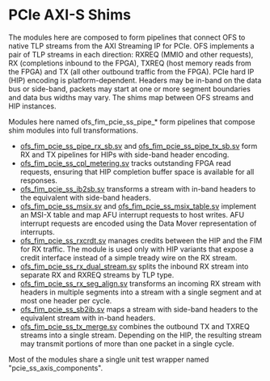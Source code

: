 # PCIe AXI-S Shims

The modules here are composed to form pipelines that connect OFS to native TLP streams from the AXI Streaming IP for PCIe. OFS implements a pair of TLP streams in each direction: RXREQ (MMIO and other requests), RX (completions inbound to the FPGA), TXREQ (host memory reads from the FPGA) and TX (all other outbound traffic from the FPGA). PCIe hard IP (HIP) encoding is platform-dependent. Headers may be in-band on the data bus or side-band, packets may start at one or more segment boundaries and data bus widths may vary. The shims map between OFS streams and HIP instances.

Modules here named ofs_fim_pcie_ss_pipe_\* form pipelines that compose shim modules into full transformations.

* [ofs_fim_pcie_ss_pipe_rx_sb.sv](ofs_fim_pcie_ss_pipe_rx_sb.sv) and [ofs_fim_pcie_ss_pipe_tx_sb.sv](ofs_fim_pcie_ss_pipe_tx_sb.sv) form RX and TX pipelines for HIPs with side-band header encoding.
* [ofs_fim_pcie_ss_cpl_metering.sv](ofs_fim_pcie_ss_cpl_metering.sv) tracks outstanding FPGA read requests, ensuring that HIP completion buffer space is available for all responses. 
* [ofs_fim_pcie_ss_ib2sb.sv](ofs_fim_pcie_ss_ib2sb.sv) transforms a stream with in-band headers to the equivalent with side-band headers.
* [ofs_fim_pcie_ss_msix.sv](ofs_fim_pcie_ss_msix.sv) and [ofs_fim_pcie_ss_msix_table.sv](ofs_fim_pcie_ss_msix_table.sv) implement an MSI-X table and map AFU interrupt requests to host writes. AFU interrupt requests are encoded using the Data Mover representation of interrupts.
* [ofs_fim_pcie_ss_rxcrdt.sv](ofs_fim_pcie_ss_rxcrdt.sv) manages credits between the HIP and the FIM for RX traffic. The module is used only with HIP variants that expose a credit interface instead of a simple tready wire on the RX stream.
* [ofs_fim_pcie_ss_rx_dual_stream.sv](ofs_fim_pcie_ss_rx_dual_stream.sv) splits the inbound RX stream into separate RX and RXREQ streams by TLP type.
* [ofs_fim_pcie_ss_rx_seg_align.sv](ofs_fim_pcie_ss_rx_seg_align.sv) transforms an incoming RX stream with headers in multiple segments into a stream with a single segment and at most one header per cycle.
* [ofs_fim_pcie_ss_sb2ib.sv](ofs_fim_pcie_ss_sb2ib.sv) maps a stream with side-band headers to the equivalent stream with in-band headers.
* [ofs_fim_pcie_ss_tx_merge.sv](ofs_fim_pcie_ss_tx_merge.sv) combines the outbound TX and TXREQ streams into a single stream. Depending on the HIP, the resulting stream may transmit portions of more than one packet in a single cycle.

Most of the modules share a single unit test wrapper named "pcie_ss_axis_components".